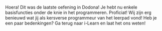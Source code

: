 Hoera! Dit was de laatste oefening in Dodona! Je hebt nu enkele basisfuncties onder de knie in het programmeren. Proficiat! 
Wij zijn erg benieuwd wat jij als kersverse programmeur van het leerpad vond! Heb je een paar bedenkingen? Ga terug naar i-Learn en laat het ons weten! 